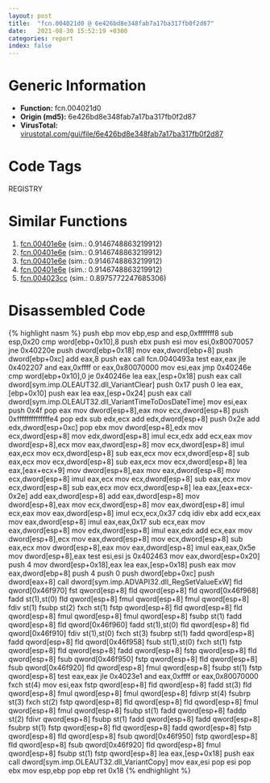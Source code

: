 ```yaml
---
layout: post
title:  "fcn.004021d0 @ 6e426bd8e348fab7a17ba317fb0f2d87"
date:   2021-08-30 15:52:19 +0300
categories: report
index: false
---
```


# Generic Information
- **Function:** fcn.004021d0
- **Origin (md5):** 6e426bd8e348fab7a17ba317fb0f2d87
- **VirusTotal:** [virustotal.com/gui/file/6e426bd8e348fab7a17ba317fb0f2d87][virustotal_ref]

# Code Tags
<span class="tag" id="REGISTRY">REGISTRY</span>


# Similar Functions

1. [fcn.00401e6e][similar_1_ref] (sim.: 0.9146748863219912)
2. [fcn.00401e6e][similar_2_ref] (sim.: 0.9146748863219912)
3. [fcn.00401e6e][similar_3_ref] (sim.: 0.9146748863219912)
4. [fcn.00401e6e][similar_4_ref] (sim.: 0.9146748863219912)
5. [fcn.004023cc][similar_5_ref] (sim.: 0.8975772247685306)


# Disassembled Code

{% highlight nasm %}
push ebp
mov ebp,esp
and esp,0xfffffff8
sub esp,0x20
cmp word[ebp+0x10],8
push ebx
push esi
mov esi,0x80070057
jne 0x40220e
push dword[ebp+0x18]
mov eax,dword[ebp+8]
push dword[ebp+0xc]
add eax,8
push eax
call fcn.0040493a
test eax,eax
jle 0x402207
and eax,0xffff
or eax,0x80070000
mov esi,eax
jmp 0x40246e
cmp word[ebp+0x10],0
je 0x40246e
lea eax,[esp+0x18]
push eax
call dword[sym.imp.OLEAUT32.dll_VariantClear]
push 0x17
push 0
lea eax,[ebp+0x10]
push eax
lea eax,[esp+0x24]
push eax
call dword[sym.imp.OLEAUT32.dll_VariantTimeToDosDateTime]
mov esi,eax
push 0x4f
pop eax
mov dword[esp+8],eax
mov ecx,dword[esp+8]
push 0xffffffffffffffe4
pop edx
sub edx,ecx
add edx,dword[esp+8]
push 0x2e
add edx,dword[esp+0xc]
pop ebx
mov dword[esp+8],edx
mov ecx,dword[esp+8]
mov edx,dword[esp+8]
imul ecx,edx
add ecx,eax
mov dword[esp+8],ecx
mov eax,dword[esp+8]
mov ecx,dword[esp+8]
imul eax,ecx
mov ecx,dword[esp+8]
sub eax,ecx
mov ecx,dword[esp+8]
sub eax,ecx
mov ecx,dword[esp+8]
sub eax,ecx
mov ecx,dword[esp+8]
lea eax,[eax+ecx+9]
mov dword[esp+8],eax
mov eax,dword[esp+8]
mov ecx,dword[esp+8]
imul eax,ecx
mov ecx,dword[esp+8]
sub eax,ecx
mov ecx,dword[esp+8]
sub eax,ecx
mov ecx,dword[esp+8]
lea eax,[eax+ecx-0x2e]
add eax,dword[esp+8]
add eax,dword[esp+8]
mov dword[esp+8],eax
mov ecx,dword[esp+8]
mov eax,dword[esp+8]
imul ecx,eax
mov eax,dword[esp+8]
imul ecx,ecx,0x37
cdq
idiv ebx
add ecx,eax
mov eax,dword[esp+8]
imul eax,eax,0x17
sub ecx,eax
mov eax,dword[esp+8]
mov edx,dword[esp+8]
imul eax,edx
add ecx,eax
mov dword[esp+8],ecx
mov eax,dword[esp+8]
mov ecx,dword[esp+8]
sub eax,ecx
mov dword[esp+8],eax
mov eax,dword[esp+8]
imul eax,eax,0x5e
mov dword[esp+8],eax
test esi,esi
js 0x402463
mov eax,dword[esp+0x20]
push 4
mov dword[esp+0x18],eax
lea eax,[esp+0x18]
push eax
mov eax,dword[ebp+8]
push 4
push 0
push dword[ebp+0xc]
push dword[eax+8]
call dword[sym.imp.ADVAPI32.dll_RegSetValueExW]
fld qword[0x46f970]
fst qword[esp+8]
fld qword[esp+8]
fld qword[0x46f968]
fadd st(1),st(0)
fld qword[esp+8]
fmul qword[esp+8]
fmul qword[esp+8]
fdiv st(1)
fsubp st(2)
fxch st(1)
fstp qword[esp+8]
fld qword[esp+8]
fld qword[esp+8]
fmul qword[esp+8]
fmul qword[esp+8]
fsubp st(1)
fadd qword[esp+8]
fld qword[0x46f960]
fadd st(1),st(0)
fld qword[esp+8]
fld qword[0x46f910]
fdiv st(1),st(0)
fxch st(3)
fsubrp st(1)
fadd qword[esp+8]
fadd qword[esp+8]
fld qword[0x46f958]
fsub st(1),st(0)
fxch st(1)
fstp qword[esp+8]
fld qword[esp+8]
fadd qword[esp+8]
fstp qword[esp+8]
fld qword[esp+8]
fsub qword[0x46f950]
fstp qword[esp+8]
fld qword[esp+8]
fsub qword[0x46f920]
fld qword[esp+8]
fmul qword[esp+8]
fsubp st(1)
fstp qword[esp+8]
test eax,eax
jle 0x4023e1
and eax,0xffff
or eax,0x80070000
fxch st(4)
mov esi,eax
fstp qword[esp+8]
fld qword[esp+8]
fadd st(3)
fld qword[esp+8]
fmul qword[esp+8]
fmul qword[esp+8]
fdivrp st(4)
fsubrp st(3)
fxch st(2)
fstp qword[esp+8]
fld qword[esp+8]
fld qword[esp+8]
fmul qword[esp+8]
fmul qword[esp+8]
fsubp st(1)
fadd qword[esp+8]
faddp st(2)
fdivr qword[esp+8]
fsubp st(1)
fadd qword[esp+8]
fadd qword[esp+8]
fsubrp st(1)
fstp qword[esp+8]
fld qword[esp+8]
fadd qword[esp+8]
fstp qword[esp+8]
fld qword[esp+8]
fsub qword[0x46f950]
fstp qword[esp+8]
fld qword[esp+8]
fsub qword[0x46f920]
fld qword[esp+8]
fmul qword[esp+8]
fsubp st(1)
fstp qword[esp+8]
lea eax,[esp+0x18]
push eax
call dword[sym.imp.OLEAUT32.dll_VariantCopy]
mov eax,esi
pop esi
pop ebx
mov esp,ebp
pop ebp
ret 0x18
{% endhighlight %}


[similar_1_ref]: /report/fcn.00401e6e@e3d061f479f25b8f541d0905c967999c
[similar_2_ref]: /report/fcn.00401e6e@7307643b343733b7fbd7b4b4fb482515
[similar_3_ref]: /report/fcn.00401e6e@6e426bd8e348fab7a17ba317fb0f2d87
[similar_4_ref]: /report/fcn.00401e6e@bf63ddd2300e0a74a0359de9adcc16ac
[similar_5_ref]: /report/fcn.004023cc@20a93604f17ee6f3c2aa7b1f7a497fcf
[virustotal_ref]: https://www.virustotal.com/gui/file/6e426bd8e348fab7a17ba317fb0f2d87